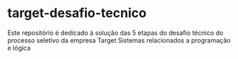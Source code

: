 # target-desafio-tecnico
Este repositório é dedicado à solução das 5 etapas do desafio técnico do processo seletivo da empresa Target Sistemas relacionados a programação e lógica
